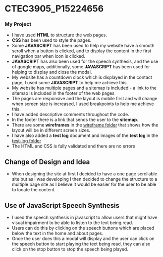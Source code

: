 # CTEC3905_P15224656
### My Project

- I have used **HTML** to structure the web pages.
- **CSS** has been used to style the pages.
- Some **JAVASCRIPT** has been used to help my website have a smooth scroll when a button is clicked, and to display the content in the first navigation bar when icon is clicked.
- **JAVASCRIPT** has also been used for the speech synthesis, and the use of google maps, additionally, some **JAVASCRIPT** has been used for helping to display and close the modal.
- My website has a countdown clock which is displayed in the contact page, I used some **JAVASCRIPT** to help me achieve this.
- My website has multiple pages and a sitemap is included - a link to the sitemap is included in the footer of the web pages
- The pages are responsive and the layout is mobile first and will change when screen size is increased, I used breakpoints to help me achieve this.
- I have added descriptive comments throughout the code.
- In the footer there is a link that sends the user to the **sitemap**.
- There are some **wireframes** in the [wireframe folder](wireframes) that shows how the layout will be in different screen sizes.
- I have also added a **test log** document and images of the **test log** in the [test-log folder](test-log)
- The HTML and CSS is fully validated and there are no errors

## Change of Design and Idea
- When designing the site at first I decided to have a one page scrollable site but as I was developing I then decided to change the structure to a multiple page site as I believe it would be easier for the user to be able to locate the content.

## Use of JavaScript Speech Synthesis
- I used the speech synthesis in javascript to allow users that might have visual impairment to be able to listen to the text being read.
- Users can do this by clicking on the speech buttons which are placed below the text in the home and about pages.
- Once the user does this a modal will display and the user can click on the speech button to start playing the text being read, they can also click on the stop button to stop the speech being played.
